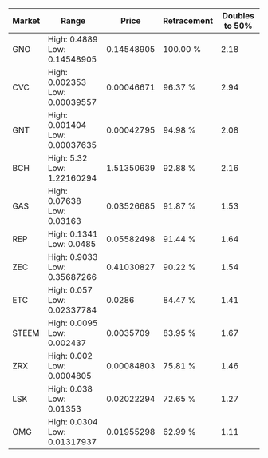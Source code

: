 | Market | Range | Price| Retracement | Doubles to 50% |
| --- | --- | --- | --- | --- |
| GNO | High: 0.4889<br />Low: 0.14548905 | 0.14548905 | 100.00 % | 2.18 |
| CVC | High: 0.002353<br />Low: 0.00039557 | 0.00046671 | 96.37 % | 2.94 |
| GNT | High: 0.001404<br />Low: 0.00037635 | 0.00042795 | 94.98 % | 2.08 |
| BCH | High: 5.32<br />Low: 1.22160294 | 1.51350639 | 92.88 % | 2.16 |
| GAS | High: 0.07638<br />Low: 0.03163 | 0.03526685 | 91.87 % | 1.53 |
| REP | High: 0.1341<br />Low: 0.0485 | 0.05582498 | 91.44 % | 1.64 |
| ZEC | High: 0.9033<br />Low: 0.35687266 | 0.41030827 | 90.22 % | 1.54 |
| ETC | High: 0.057<br />Low: 0.02337784 | 0.0286 | 84.47 % | 1.41 |
| STEEM | High: 0.0095<br />Low: 0.002437 | 0.0035709 | 83.95 % | 1.67 |
| ZRX | High: 0.002<br />Low: 0.0004805 | 0.00084803 | 75.81 % | 1.46 |
| LSK | High: 0.038<br />Low: 0.01353 | 0.02022294 | 72.65 % | 1.27 |
| OMG | High: 0.0304<br />Low: 0.01317937 | 0.01955298 | 62.99 % | 1.11 |
